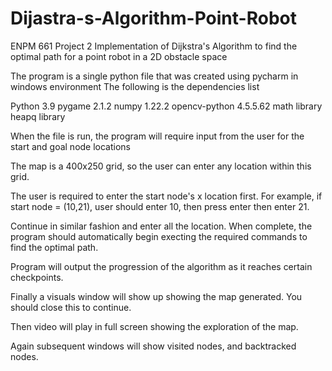 # Dijastra-s-Algorithm-Point-Robot

ENPM 661 Project 2
Implementation of Dijkstra's Algorithm to find the optimal path for a point robot in a 2D obstacle space

The program is a single python file that was created using pycharm in windows environment
The following is the dependencies list

Python 3.9
pygame 2.1.2
numpy 1.22.2
opencv-python 4.5.5.62
math library
heapq library

When the file is run, the program will require input from the user for the start and goal node locations

The map is a 400x250 grid, so the user can enter any location within this grid. 

The user is required to enter the start node's x location first. For example, if start node = (10,21), user should enter 10, then press enter
then enter 21. 

Continue in similar fashion and enter all the location. When complete, the program should automatically begin execting the required commands to find the optimal path. 

Program will output the progression of the algorithm as it reaches certain checkpoints. 

Finally a visuals window will show up showing the map generated. You should close this to continue. 

Then video will play in full screen showing the exploration of the map. 

Again subsequent windows will show visited nodes, and backtracked nodes.
